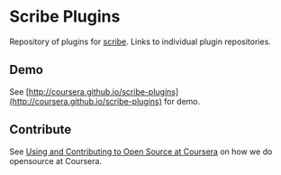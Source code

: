 # Scribe Plugins

Repository of plugins for [scribe](https://github.com/guardian/scribe/).
Links to individual plugin repositories.

## Demo

See [http://coursera.github.io/scribe-plugins](http://coursera.github.io/scribe-plugins) for demo.

## Contribute

See [Using and Contributing to Open Source at Coursera](https://tech.coursera.org/blog/2014/09/08/using-and-contributing-to-open-source-at-coursera/) on how we do
opensource at Coursera.